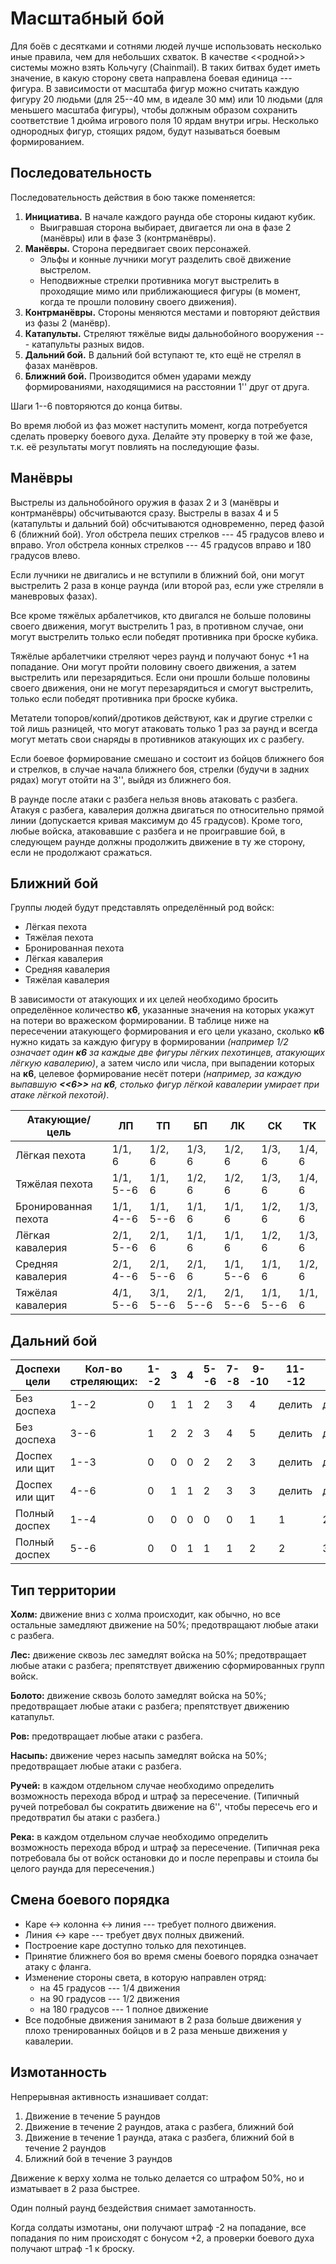# Масштабный бой

Для боёв с десятками и сотнями людей лучше использовать несколько иные правила, чем для небольших схваток. В качестве \<\<родной\>\> системы можно взять Кольчугу (Chainmail). В таких битвах будет иметь значение, в какую сторону света направлена боевая единица --- фигура. В зависимости от масштаба фигур можно считать каждую фигуру 20 людьми (для 25--40 мм, в идеале 30 мм) или 10 людьми (для меньшего масштаба фигуры), чтобы должным образом сохранить соответствие 1 дюйма игрового поля 10 ярдам внутри игры. Несколько однородных фигур, стоящих рядом, будут называться боевым формированием. 

## Последовательность
Последовательность действия в бою также поменяется:

1. **Инициатива.** В начале каждого раунда обе стороны кидают кубик.
	- Выигравшая сторона выбирает, двигается ли она в фазе 2 (манёвры) или в фазе 3 (контрманёвры).
2. **Манёвры.** Сторона передвигает своих персонажей.
	- Эльфы и конные лучники могут разделить своё движение выстрелом.
	- Неподвижные стрелки противника могут выстрелить в проходящие мимо или приближающиеся фигуры (в момент, когда те прошли половину своего движения).
3. **Контрманёвры.** Стороны меняются местами и повторяют действия из фазы 2 (манёвр).
4. **Катапульты.** Стреляют тяжёлые виды дальнобойного вооружения --- катапульты разных видов.
5. **Дальний бой.** В дальний бой вступают те, кто ещё не стрелял в фазах манёвров.
6. **Ближний бой.** Производится обмен ударами между формированиями, находящимися на расстоянии 1'' друг от друга.

Шаги 1--6 повторяются до конца битвы.

Во время любой из фаз может наступить момент, когда потребуется сделать проверку боевого духа. Делайте эту проверку в той же фазе, т.к. её результаты могут повлиять на последующие фазы.

## Манёвры

Выстрелы из дальнобойного оружия в фазах 2 и 3 (манёвры и контрманёвры) обсчитываются сразу. Выстрелы в вазах 4 и 5 (катапульты и дальний бой) обсчитываются одновременно, перед фазой 6 (ближний бой). Угол обстрела пеших стрелков --- 45 градусов влево и вправо. Угол обстрела конных стрелков --- 45 градусов вправо и 180 градусов влево.

Если лучники не двигались и не вступили в ближний бой, они могут выстрелить 2 раза в конце раунда (или второй раз, если уже стреляли в маневровых фазах).

Все кроме тяжёлых арбалетчиков, кто двигался не больше половины своего движения, могут выстрелить 1 раз, в противном случае, они могут выстрелить только если победят противника при броске кубика.

Тяжёлые арбалетчики стреляют через раунд и получают бонус +1 на попадание. Они могут пройти половину своего движения, а затем выстрелить или перезарядиться. Если они прошли больше половины своего движения, они не могут перезарядиться и смогут выстрелить, только если победят противника при броске кубика.

Метатели топоров/копий/дротиков действуют, как и другие стрелки с той лишь разницей, что могут атаковать только 1 раз за раунд и всегда могут метать свои снаряды в противников атакующих их с разбегу.

Если боевое формирование смешано и состоит из бойцов ближнего боя и стрелков, в случае начала ближнего боя, стрелки (будучи в задних рядах) могут отойти на 3'', выйдя из ближнего боя.

В раунде после атаки с разбега нельзя вновь атаковать с разбега. Атакуя с разбега, кавалерия должна двигаться по относительно прямой линии (допускается кривая максимум до 45 градусов). Кроме того, любые войска, атаковавшие с разбега и не проигравшие бой, в следующем раунде должны продолжить движение в ту же сторону, если не продолжают сражаться.

## Ближний бой

Группы людей будут представлять определённый род войск:

- Лёгкая пехота
- Тяжёлая пехота
- Бронированная пехота
- Лёгкая кавалерия
- Средняя кавалерия
- Тяжёлая кавалерия

В зависимости от атакующих и их целей необходимо бросить определённое количество **к6**, указанные значения на которых укажут на потери во вражеском формировании.  В таблице ниже на пересечении атакующего формирования и его цели указано, сколько **к6** нужно кидать за каждую фигуру в формировании *(например 1/2 означает один **к6** за каждые две фигуры лёгких пехотинцев, атакующих лёгкую кавалерию)*, а затем число или числа, при выпадении которых на **к6**, целевое формирование несёт потери *(например, за каждую выпавшую **\<\<6\>\>** на **к6**, столько фигур лёгкой кавалерии умирает при атаке лёгкой пехотой)*.
 
| Атакующие/цель       | ЛП        | ТП        | БП        | ЛК        | СК        | ТК     |
| -------------------- | --------- | --------- | --------- | --------- | --------- | ------ |
| Лёгкая пехота        | 1/1, 6    | 1/2, 6    | 1/3, 6    | 1/2, 6    | 1/3, 6    | 1/4, 6 |
| Тяжёлая пехота       | 1/1, 5--6 | 1/1, 6    | 1/2, 6    | 1/2, 6    | 1/3, 6    | 1/4, 6 |
| Бронированная пехота | 1/1, 4--6 | 1/1, 5--6 | 1/1, 6    | 1/1, 6    | 1/2, 6    | 1/3, 6 |
| Лёгкая кавалерия     | 2/1, 5--6 | 2/1, 6    | 1/1, 6    | 1/1, 6    | 1/2, 6    | 1/3, 6 |
| Средняя кавалерия    | 2/1, 4--6 | 2/1, 5--6 | 2/1, 6    | 1/1, 5--6 | 1/1, 6    | 1/2, 6 |
| Тяжёлая кавалерия    | 4/1, 5--6 | 3/1, 5--6 | 2/1, 5--6 | 2/1, 5--6 | 1/1, 5--6 | 1/1, 6 |

## Дальний бой

| Доспехи цели   | Кол-во стреляющих: | 1--2 | 3   | 4   | 5--6 | 7--8 | 9--10 | 11--12 | 13--16 | 17--20 |
| -------------- | ------------------ | ---- | --- | --- | ---- | ---- | ----- | ------ | ------ | ------ |
| Без доспеха    | 1--2               | 0    | 1   | 1   | 2    | 3    | 4     | делить | делить | делить |
| Без доспеха    | 3--6               | 1    | 2   | 2   | 3    | 4    | 5     | делить | делить | делить |
| Доспех или щит | 1--3               | 0    | 0   | 0   | 2    | 2    | 3     | делить | делить | делить |
| Доспех или щит | 4--6               | 0    | 1   | 1   | 2    | 3    | 3     | делить | делить | делить |
| Полный доспех  | 1--4               | 0    | 0   | 0   | 0    | 0    | 1     | 1      | 2      | 3      |
| Полный доспех  | 5--6               | 0    | 0   | 1   | 1    | 1    | 2     | 2      | 3      | 3      |

## Тип территории

**Холм:** движение вниз с холма происходит, как обычно, но все остальные замедляют движение на 50%; предотвращают любые атаки с разбега.

**Лес:** движение сквозь лес замедлят войска на 50%; предотвращает любые атаки с разбега; препятствует движению сформированных групп войск.

**Болото:** движение сквозь болото замедлят войска на 50%; предотвращает любые атаки с разбега; препятствует движению катапульт.

**Ров:** предотвращает любые атаки с разбега.

**Насыпь:** движение через насыпь замедлят войска на 50%; предотвращает любые атаки с разбега.

**Ручей:** в каждом отдельном случае необходимо определить возможность перехода вброд и штраф за пересечение. (Типичный ручей потребовал бы сократить движение на 6'', чтобы пересечь его и предотвратил бы атаки с разбега.)

**Река:** в каждом отдельном случае необходимо определить возможность перехода вброд и штраф за пересечение. (Типичная река потребовала бы от войск остановки до и после переправы и стоила бы целого раунда для пересечения.)

## Смена боевого порядка

- Каре <-> колонна <-> линия --- требует полного движения.
- Линия <-> каре --- требует двух полных движений.
- Построение каре доступно только для пехотинцев.
- Принятие ближнего боя во время смены боевого порядка означает атаку с фланга.
- Изменение стороны света, в которую направлен отряд:
	- на 45 градусов --- 1/4 движения
	- на 90 градусов --- 1/2 движения
	- на 180 градусов --- 1 полное движение
- Все подобные движения занимают в 2 раза больше движения у плохо тренированных бойцов и в 2 раза меньше движения у кавалерии.

## Измотанность

Непрерывная активность изнашивает солдат:

1. Движение в течение 5 раундов
2. Движение в течение 2 раундов, атака с разбега, ближний бой
3. Движение в течение 1 раунда, атака с разбега, ближний бой в течение 2 раундов
4. Ближний бой в течение 3 раундов

Движение к верху холма не только делается со штрафом 50%, но и изматывает в 2 раза быстрее.

Один полный раунд бездействия снимает замотанность.

Когда солдаты измотаны, они получают штраф -2 на попадание, все попадания по ним происходят с бонусом +2, а проверки боевого духа получают штраф -1 к броску.

